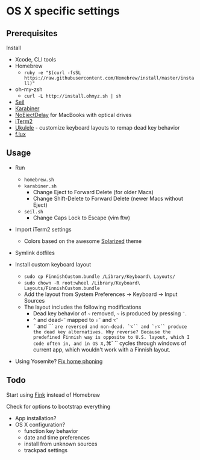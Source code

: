 # OS X specific settings


## Prerequisites

Install
- Xcode, CLI tools
- Homebrew
    - `ruby -e "$(curl -fsSL https://raw.githubusercontent.com/Homebrew/install/master/install)"`
- oh-my-zsh
    - `curl -L http://install.ohmyz.sh | sh`
- [Seil](https://pqrs.org/osx/karabiner/seil.html.en)
- [Karabiner](https://pqrs.org/osx/karabiner/index.html.en)
- [NoEjectDelay](https://pqrs.org/osx/karabiner/noejectdelay.html.en) for MacBooks with optical drives
- [iTerm2](http://iterm2.com/)
- [Ukulele](http://scripts.sil.org/cms/scripts/page.php?site_id=nrsi&id=ukelele) - customize keyboard layouts to remap dead key behavior
- [f.lux](https://justgetflux.com/)

## Usage

- Run
    - `homebrew.sh`
    - `karabiner.sh`
        - Change Eject to Forward Delete (for older Macs)
        - Change Shift-Delete to Forward Delete (newer Macs without Eject)
    - `seil.sh`
        - Change Caps Lock to Escape (vim ftw)

- Import iTerm2 settings
    - Colors based on the awesome [Solarized](http://ethanschoonover.com/solarized) theme

- Symlink dotfiles

- Install custom keyboard layout
    - `sudo cp FinnishCustom.bundle /Library/Keyboard\ Layouts/`
    - `sudo chown -R root:wheel /Library/Keyboard\ Layouts/FinnishCustom.bundle `    
    - Add the layout from System Preferences -> Keyboard -> Input Sources
    - The layout includes the following modifications
        - Dead key behavior of `~` removed, `~` is produced by pressing `¨`.
        - `^` and dead-`¨` mapped to `⇧¨` and `⌥¨`
        - `´` and ``` `` are reversed and non-dead. `⌥´` and `⇧⌥´` produce the dead key alternatives. Why reverse? Because the predefined Finnish way is opposite to U.S. layout, which I code often in, and in OS X, ``⌘` `` cycles through windows of current app, which wouldn't work with a Finnish layout.

- Using Yosemite? [Fix home phoning](https://fix-macosx.com)

## Todo

Start using [Fink](http://www.finkproject.org/) instead of Homebrew

Check for options to bootstrap everything
- App installation?
- OS X configuration?
    - function key behavior
    - date and time preferences
    - install from unknown sources
    - trackpad settings
